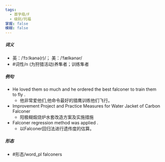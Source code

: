 ```yaml
---
tags:
  - 首字母/F
  - 级别/托福
掌握: false
模糊: false
---
```

##### 词义
- 英：/ˈfɔːlkənə(r)/； 美：/ˈfælkənər/
- #词性/n  (为狩猎活动)养隼者；训练隼者
##### 例句
- He loved them so much and he ordered the best falconer to train them to fly .
	- 他非常爱他们,他命令最好的猎鹰训练他们飞行。
- Improvement Project and Practice Measures for Water Jacket of Carbon Falconer
	- 阳极糊煅烧炉水套改造方案及实施措施
- Falconer regression method was applied .
	- 以Falconer回归法进行遗传度的估算。
##### 形态
- #形态/word_pl falconers
